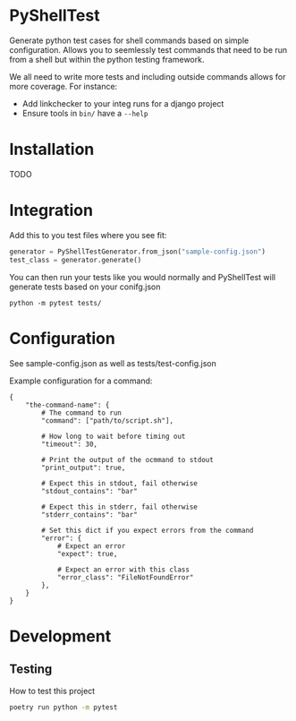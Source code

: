 

# PyShellTest
Generate python test cases for shell commands based on simple configuration. Allows you to seemlessly test commands that need to be run from a shell but within the python testing framework. 

We all need to write more tests and including outside commands allows for more coverage. 
For instance:
* Add linkchecker to your integ runs for a django project
* Ensure tools in `bin/` have a `--help` 


# Installation
TODO

# Integration
Add this to you test files where you see fit: 
```python 
generator = PyShellTestGenerator.from_json("sample-config.json")
test_class = generator.generate()
```

You can then run your tests like you would normally and PyShellTest will generate tests based on your conifg.json
```
python -m pytest tests/
```



#  Configuration
See sample-config.json as well as tests/test-config.json

Example configuration for a command: 
```
{
    "the-command-name": {
        # The command to run
        "command": ["path/to/script.sh"], 
        
        # How long to wait before timing out
        "timeout": 30, 
        
        # Print the output of the ocmmand to stdout
        "print_output": true,
        
        # Expect this in stdout, fail otherwise
        "stdout_contains": "bar" 
          
        # Expect this in stderr, fail otherwise
        "stderr_contains": "bar"
        
        # Set this dict if you expect errors from the command
        "error": { 
            # Expect an error
            "expect": true, 
            
            # Expect an error with this class
            "error_class": "FileNotFoundError"
        },
    }
}
```


# Development 

## Testing
How to test this project


```bash
poetry run python -m pytest 
```